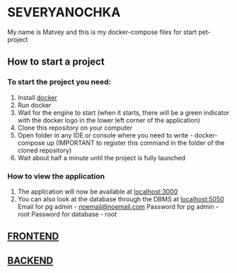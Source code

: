 # SEVERYANOCHKA

My name is Matvey and this is my docker-compose files for start pet-project

## How to start a project

### To start the project you need:

1. Install [docker](https://www.docker.com/)
2. Run docker
3. Wait for the engine to start (when it starts, there will be a green indicator with the docker logo in the lower left corner of the application)
4. Clone this repository on your computer
5. Open folder in any IDE or console where you need to write - docker-compose up (IMPORTANT to register this command in the folder of the cloned repository)
6. Wait about half a minute until the project is fully launched

### How to view the application

1. The application will now be available at [localhost:3000](http://localhost:3000/)
2. You can also look at the database through the DBMS at [localhost:5050](http://localhost:5050/)
   Email for pg admin - noemail@noemail.com
   Password for pg admin - root
   Password for database - root

## [FRONTEND](https://github.com/f1le47/severyanochka-frontend)

## [BACKEND](https://github.com/f1le47/severyanochka-backend)

